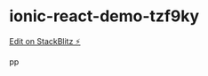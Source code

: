 # ionic-react-demo-tzf9ky

[Edit on StackBlitz ⚡️](https://stackblitz.com/edit/ionic-react-demo-tzf9ky)

pp